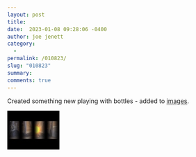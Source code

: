 ```yaml
---
layout: post
title: 
date:  2023-01-08 09:28:06 -0400
author: joe jenett
category:
  -  
permalink: /010823/
slug: "010823"
summary: 
comments: true
---
```

<p>Created something new playing with bottles - added to <a href="/images/">images</a>.</p>

<a href="/images/show/?image=playing-with-bottles"><img alt="playing with bottles" src="/images/thumbs/thumb_playing-with-bottles.jpg"></a>

<a href="https://brid.gy/publish/mastodon"></a>